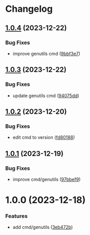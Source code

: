 # Changelog

## [1.0.4](https://github.com/alexandremahdhaoui/genutils/compare/v1.0.3...v1.0.4) (2023-12-22)


### Bug Fixes

* improve genutils cmd ([9bbf3e7](https://github.com/alexandremahdhaoui/genutils/commit/9bbf3e76febe5d4b5bf9db237ead8c6f89717ab3))

## [1.0.3](https://github.com/alexandremahdhaoui/genutils/compare/v1.0.2...v1.0.3) (2023-12-22)


### Bug Fixes

* update genutils cmd ([94075dd](https://github.com/alexandremahdhaoui/genutils/commit/94075ddb00aff29177a5afed3b0a2f6253b43e42))

## [1.0.2](https://github.com/alexandremahdhaoui/genutils/compare/v1.0.1...v1.0.2) (2023-12-20)


### Bug Fixes

* edit cmd to version ([fd80188](https://github.com/alexandremahdhaoui/genutils/commit/fd80188a44ec2a7b2e6d250565137283a3e2368b))

## [1.0.1](https://github.com/alexandremahdhaoui/genutils/compare/v1.0.0...v1.0.1) (2023-12-19)


### Bug Fixes

* improve cmd/genutils ([97bbef9](https://github.com/alexandremahdhaoui/genutils/commit/97bbef986454359b400157d322e89dde8d4d50e0))

# 1.0.0 (2023-12-18)


### Features

* add cmd/genutils ([3eb472b](https://github.com/alexandremahdhaoui/genutils/commit/3eb472b58ffd5a5c68a0c16ff7094471c3b735ee))
